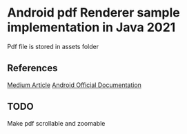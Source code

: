 # Android pdf Renderer sample implementation in Java 2021

Pdf file is stored in assets folder 

## References

[Medium Article](https://medium.com/@chahat.jain0/rendering-a-pdf-document-in-android-activity-fragment-using-pdfrenderer-442462cb8f9a)
[Android Official Documentation](https://developer.android.com/reference/android/graphics/pdf/PdfRenderer)

## TODO

Make pdf scrollable and zoomable